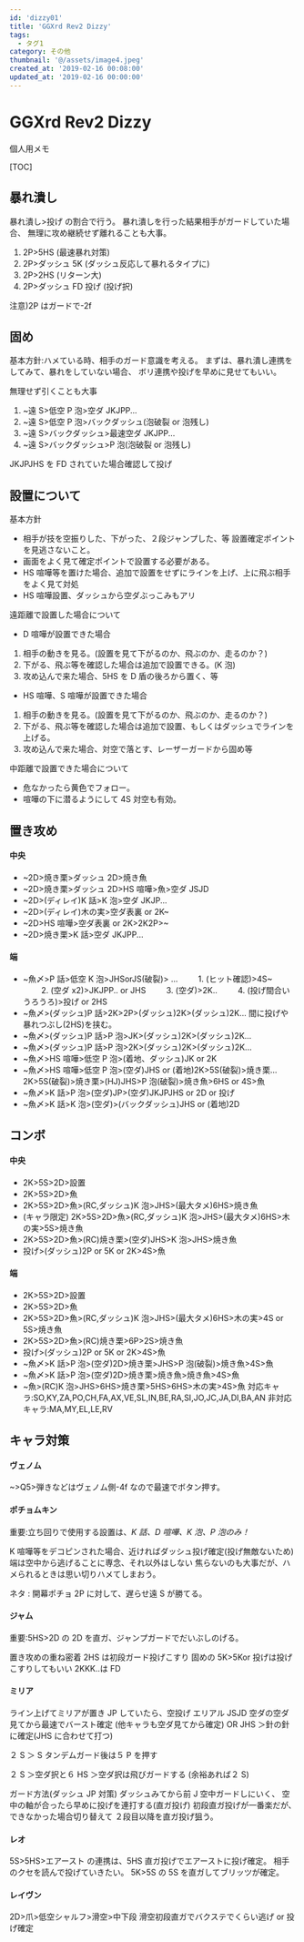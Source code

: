 ```yaml
---
id: 'dizzy01'
title: 'GGXrd Rev2 Dizzy'
tags:
  - タグ1
category: その他
thumbnail: '@/assets/image4.jpeg'
created_at: '2019-02-16 00:08:00'
updated_at: '2019-02-16 00:00:00'
---
```


# GGXrd Rev2 Dizzy

個人用メモ

[TOC]

## 暴れ潰し

暴れ潰し>投げ の割合で行う。
暴れ潰しを行った結果相手がガードしていた場合、
無理に攻め継続せず離れることも大事。

1. 2P>5HS (最速暴れ対策)
2. 2P>ダッシュ 5K (ダッシュ反応して暴れるタイプに)
3. 2P>2HS (リターン大)
4. 2P>ダッシュ FD 投げ (投げ択)

注意)2P はガードで-2f

## 固め

基本方針:ハメている時、相手のガード意識を考える。
まずは、暴れ潰し連携をしてみて、暴れをしていない場合、
ボリ連携や投げを早めに見せてもいい。

無理せず引くことも大事

1. ~遠 S>低空 P 泡>空ダ JKJPP...
2. ~遠 S>低空 P 泡>バックダッシュ(泡破裂 or 泡残し)
3. ~遠 S>バックダッシュ>最速空ダ JKJPP...
4. ~遠 S>バックダッシュ>P 泡(泡破裂 or 泡残し)

JKJPJHS を FD されていた場合確認して投げ

## 設置について

基本方針

- 相手が技を空振りした、下がった、２段ジャンプした、等 設置確定ポイントを見逃さないこと。
- 画面をよく見て確定ポイントで設置する必要がある。
- HS 喧嘩等を置けた場合、追加で設置をせずにラインを上げ、上に飛ぶ相手をよく見て対処
- HS 喧嘩設置、ダッシュから空ダぶっこみもアリ

遠距離で設置した場合について

- D 喧嘩が設置できた場合

1. 相手の動きを見る。(設置を見て下がるのか、飛ぶのか、走るのか？)
2. 下がる、飛ぶ等を確認した場合は追加で設置できる。(K 泡)
3. 攻め込んで来た場合、5HS を D 盾の後ろから置く、等

- HS 喧嘩、S 喧嘩が設置できた場合

1. 相手の動きを見る。(設置を見て下がるのか、飛ぶのか、走るのか？)
2. 下がる、飛ぶ等を確認した場合は追加で設置、もしくはダッシュでラインを上げる。
3. 攻め込んで来た場合、対空で落とす、レーザーガードから固め等

中距離で設置できた場合について

- 危なかったら黄色でフォロー。
- 喧嘩の下に潜るようにして 4S 対空も有効。

## 置き攻め

#### 中央

- ~2D>焼き栗>ダッシュ 2D>焼き魚
- ~2D>焼き栗>ダッシュ 2D>HS 喧嘩>魚>空ダ JSJD
- ~2D>(ディレイ)K 話>K 泡>空ダ JKJP...
- ~2D>(ディレイ)木の実>空ダ表裏 or 2K~
- ~2D>HS 喧嘩>空ダ表裏 or 2K>2K2P>~
- ~2D>焼き栗>K 話>空ダ JKJPP...

#### 端

- ~魚〆>P 話>低空 K 泡>JHSorJS(破裂)> ...
  　　 1. (ヒット確認)>4S~
  　　 2. (空ダ x2)>JKJPP.. or JHS
  　　 3. (空ダ)>2K..
  　　 4. (投げ間合いうろうろ)>投げ or 2HS
- ~魚〆>(ダッシュ)P 話>2K>2P>(ダッシュ)2K>(ダッシュ)2K...
  間に投げや暴れつぶし(2HS)を挟む。
- ~魚〆>(ダッシュ)P 話>P 泡>JK>(ダッシュ)2K>(ダッシュ)2K...
- ~魚〆>(ダッシュ)P 話>P 泡>2K>(ダッシュ)2K>(ダッシュ)2K...
- ~魚〆>HS 喧嘩>低空 P 泡>(着地、ダッシュ)JK or 2K
- ~魚〆>HS 喧嘩>低空 P 泡>(空ダ)JHS or (着地)2K>5S(破裂)>焼き栗...
  2K>5S(破裂)>焼き栗>(HJ)JHS>P 泡(破裂)>焼き魚>6HS or 4S>魚
- ~魚〆>K 話>P 泡>(空ダ)JP>(空ダ)JKJPJHS or 2D or 投げ
- ~魚〆>K 話>K 泡>(空ダ)>(バックダッシュ)JHS or (着地)2D

## コンボ

#### 中央

- 2K>5S>2D>設置
- 2K>5S>2D>魚
- 2K>5S>2D>魚>(RC,ダッシュ)K 泡>JHS>(最大タメ)6HS>焼き魚
- (キャラ限定) 2K>5S>2D>魚>(RC,ダッシュ)K 泡>JHS>(最大タメ)6HS>木の実>5S>焼き魚
- 2K>5S>2D>魚>(RC)焼き栗>(空ダ)JHS>K 泡>JHS>焼き魚
- 投げ>(ダッシュ)2P or 5K or 2K>4S>魚

#### 端

- 2K>5S>2D>設置
- 2K>5S>2D>魚
- 2K>5S>2D>魚>(RC,ダッシュ)K 泡>JHS>(最大タメ)6HS>木の実>4S or 5S>焼き魚
- 2K>5S>2D>魚>(RC)焼き栗>6P>2S>焼き魚
- 投げ>(ダッシュ)2P or 5K or 2K>4S>魚
- ~魚〆>K 話>P 泡>(空ダ)2D>焼き栗>JHS>P 泡(破裂)>焼き魚>4S>魚
- ~魚〆>K 話>P 泡>(空ダ)2D>焼き栗>焼き魚>焼き魚>4S>魚
- ~魚>(RC)K 泡>JHS>6HS>焼き栗>5HS>6HS>木の実>4S>魚
  対応キャラ:SO,KY,ZA,PO,CH,FA,AX,VE,SL,IN,BE,RA,SI,JO,JC,JA,DI,BA,AN
  非対応キャラ:MA,MY,EL,LE,RV

## キャラ対策

#### ヴェノム

~>Q5>弾きなどはヴェノム側-4f なので最速でボタン押す。

#### ポチョムキン

重要:立ち回りで使用する設置は、_K 話、D 喧嘩、K 泡、P 泡のみ！_

K 喧嘩等をデコピンされた場合、近ければダッシュ投げ確定(投げ無敵ないため)
端は空中から逃げることに専念、それ以外はしない
焦らないのも大事だが、ハメられるときは思い切りハメてしまおう。

ネタ : 開幕ポチョ 2P に対して、遅らせ遠 S が勝てる。

#### ジャム

重要:5HS>2D の 2D を直ガ、ジャンプガードでだいぶしのげる。

置き攻めの重ね密着 2HS は初段ガード投げこすり
固めの 5K>5Kor 投げは投げこすりしてもいい
2KKK..は FD

#### ミリア

ライン上げてミリアが置き JP していたら、空投げ
エリアル JSJD 空ダの空ダ見てから最速でバースト確定
(他キャラも空ダ見てから確定)
OR
JHS ＞針の針に確定(JHS に合わせて打つ)

２ S ＞ S タンデムガード後は５ P を押す

２ S ＞空ダ択と６ HS ＞空ダ択は飛びガードする
(余裕あれば２ S)

ガード方法(ダッシュ JP 対策)
ダッシュみてから前 J 空中ガードしにいく、
空中の軸が合ったら早めに投げを連打する(直ガ投げ)
初段直ガ投げが一番楽だが、できなかった場合切り替えて
２段目以降を直ガ投げ狙う。

#### レオ

5S>5HS>エアースト の連携は、5HS 直ガ投げでエアーストに投げ確定。
相手のクセを読んで投げていきたい。
5K>5S の 5S を直ガしてブリッツが確定。

#### レイヴン

2D>爪>低空シャルフ>滑空>中下段
滑空初段直ガでバクステでくらい逃げ or 投げ確定
